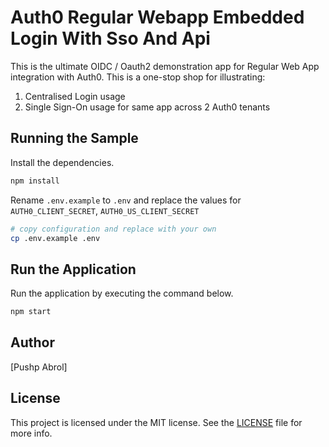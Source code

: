 # Auth0 Regular Webapp Embedded Login With Sso And Api

This is the ultimate OIDC / Oauth2 demonstration app for Regular Web App integration with Auth0.
This is a one-stop shop for illustrating:

1. Centralised Login usage
2. Single Sign-On usage for same app across 2 Auth0 tenants


## Running the Sample

Install the dependencies.


```bash
npm install
```

Rename `.env.example` to `.env` and replace the values for `AUTH0_CLIENT_SECRET`,  `AUTH0_US_CLIENT_SECRET`

```bash
# copy configuration and replace with your own
cp .env.example .env
```


## Run the Application

Run the application by executing the command below.

```bash
npm start
```



## Author

[Pushp Abrol]

## License

This project is licensed under the MIT license. See the [LICENSE](LICENSE) file for more info.
